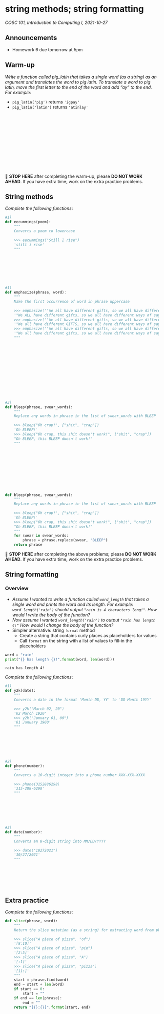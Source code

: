 # string methods; string formatting
_COSC 101, Introduction to Computing I, 2021-10-27_

## Announcements
* Homework 6 due tomorrow at 5pm

## Warm-up
_Write a function called pig_latin that takes a single word (as a string) as an argument and translates the word to pig latin. To translate a word to pig latin, move the first letter to the end of the word and add “ay” to the end. For example:_
* `pig_latin('pig')` returns `'igpay'`
* `pig_latin('latin')` returns `'atinlay'`

```Python















```
🛑 **STOP HERE** after completing the warm-up; please **DO NOT WORK AHEAD**. If you have extra time, work on the extra practice problems.

## String methods

_Complete the following functions_:


```python
#1)
def eecummings(poem):
    """
    Converts a poem to lowercase
    
    >>> eecummings("Still I rise")
    'still i rise'
    """
```

```Python








```


```python
#1)
def emphasize(phrase, word):
    """
    Make the first occurrence of word in phrase uppercase
    
    >>> emphasize('"We all have different gifts, so we all have different ways of saying to the world who we are." ~Fred Rogers', "all")
    '"We ALL have different gifts, so we all have different ways of saying to the world who we are." ~Fred Rogers'
    >>> emphasize('"We all have different gifts, so we all have different ways of saying to the world who we are." ~Fred Rogers', "gifts")
    '"We all have different GIFTS, so we all have different ways of saying to the world who we are." ~Fred Rogers'
    >>> emphasize('"We all have different gifts, so we all have different ways of saying to the world who we are." ~Fred Rogers', "Mister")
    '"We all have different gifts, so we all have different ways of saying to the world who we are." ~Fred Rogers'
    """
    
```

```Python













```


```python
#3)
def bleep(phrase, swear_words):
    """
    Replace any words in phrase in the list of swear_words with BLEEP
    
    >>> bleep("Oh crap!", ["shit", "crap"])
    'Oh BLEEP!'
    >>> bleep("Oh crap, this shit doesn't work!", ["shit", "crap"])
    "Oh BLEEP, this BLEEP doesn't work!"
    """
```

```Python











```


```python
def bleep(phrase, swear_words):
    """
    Replace any words in phrase in the list of swear_words with BLEEP
    
    >>> bleep("Oh crap!", ["shit", "crap"])
    'Oh BLEEP!'
    >>> bleep("Oh crap, this shit doesn't work!", ["shit", "crap"])
    "Oh BLEEP, this BLEEP doesn't work!"
    """
    for swear in swear_words:
        phrase = phrase.replace(swear, "BLEEP")
    return phrase
```

🛑 **STOP HERE** after completing the above problems; please **DO NOT WORK AHEAD**. If you have extra time, work on the extra practice problems.

## String formatting

### Overview
* _Assume I wanted to write a function called `word_length` that takes a single word and prints the word and its length. For example: `word_length('rain')` should output `"rain is 4 characters long!"`. How would I write the body of the function?_
* _Now assume I wanted `word_length('rain')` to output `"rain has length 4!"` How would I change the body of the function?_
* Simpler alternative: string `format` method
    * Create a string that contains curly places as placeholders for values
    * Call `format` on the string with a list of values to fill-in the placeholders


```python
word = "rain"
print("{} has length {}!".format(word, len(word)))
```

    rain has length 4!


_Complete the following functions_:


```python
#1)
def y2k(date):
    """
    Converts a date in the format 'Month DD, YY' to 'DD Month 19YY'
    
    >>> y2k("March 02, 20")
    '02 March 1920'
    >>> y2k("January 01, 00")
    '01 January 1900'
    """
```

```Python







```


```python
#2)
def phone(number):
    """
    Converts a 10-digit integer into a phone number XXX-XXX-XXXX
    
    >>> phone(3152886298)
    '315-288-6298'
    """
```

```Python







```


```python
#3)
def date(number):
    """
    Converts an 8-digit string into MM/DD/YYYY
    
    >>> date("10272021")
    '10/27/2021'
    """
```

```Python







```

## Extra practice

_Complete the following functions_:


```python
def slice(phrase, word):
    """
    Return the slice notation (as a string) for extracting word from phrase
    
    >>> slice("A piece of pizza", "of")
    '[8:10]'
    >>> slice("A piece of pizza", "pie")
    '[2:5]'
    >>> slice("A piece of pizza", "A")
    '[:1]'
    >>> slice("A piece of pizza", "pizza")
    '[11:]'
    """
    start = phrase.find(word)
    end = start + len(word)
    if start == 0:
        start = ""
    if end == len(phrase):
        end = ""
    return "[{}:{}]".format(start, end)
```
